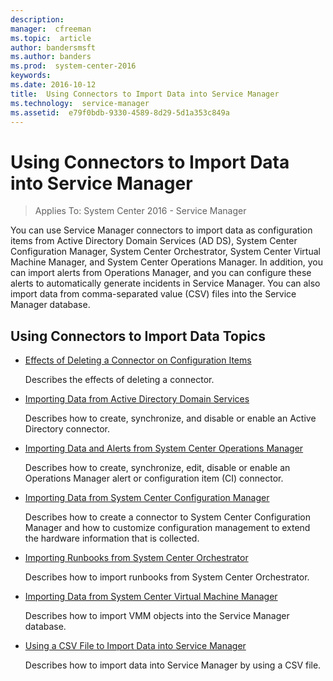```yaml
---
description:  
manager:  cfreeman
ms.topic:  article
author: bandersmsft
ms.author: banders
ms.prod:  system-center-2016
keywords:  
ms.date: 2016-10-12
title:  Using Connectors to Import Data into Service Manager
ms.technology:  service-manager
ms.assetid:  e79f0bdb-9330-4589-8d29-5d1a353c849a
---
```


# Using Connectors to Import Data into Service Manager

>Applies To: System Center 2016 - Service Manager

You can use Service Manager connectors to import data as configuration items from Active Directory Domain Services (AD DS), System Center Configuration Manager, System Center Orchestrator, System Center Virtual Machine Manager, and System Center Operations Manager. In addition, you can import alerts from Operations Manager, and you can configure these alerts to automatically generate incidents in Service Manager. You can also import data from comma-separated value (CSV) files into the Service Manager database.

## Using Connectors to Import Data Topics

-   [Effects of Deleting a Connector on Configuration Items](admin-effects-of-deleting-a-connector-on-configuration-items.md)

    Describes the effects of deleting a connector.

-   [Importing Data from Active Directory Domain Services](admin-importing-data-from-active-directory-domain-services.md)

    Describes how to create, synchronize, and disable or enable an Active Directory connector.

-   [Importing Data and Alerts from System Center Operations Manager](admin-importing-data-and-alerts-from-system-center-operations-manager.md)

    Describes how to create, synchronize, edit, disable or enable an Operations Manager alert or configuration item (CI) connector.

-   [Importing Data from System Center Configuration Manager](admin-importing-data-from-system-center-configuration-manager.md)

    Describes how to create a connector to System Center Configuration Manager and how to customize configuration management to extend the hardware information that is collected.

-   [Importing Runbooks from System Center Orchestrator](admin-importing-runbooks-from-system-center-orchestrator.md)

    Describes how to import runbooks from System Center Orchestrator.

-   [Importing Data from System Center Virtual Machine Manager](admin-importing-data-from-system-center-virtual-machine-manager.md)

    Describes how to import VMM objects into the Service Manager database.

-   [Using a CSV File to Import Data into Service Manager](admin-using-a-csv-file-to-import-data-into-service-manager.md)

    Describes how to import data into Service Manager by using a CSV file.

